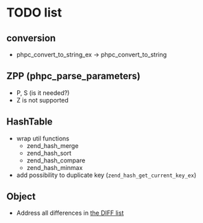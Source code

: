 # TODO list

## conversion
- phpc_convert_to_string_ex -> phpc_convert_to_string

## ZPP (phpc_parse_parameters)
- P, S (is it needed?)
- Z is not supported

## HashTable
- wrap util functions
  - zend_hash_merge
  - zend_hash_sort
  - zend_hash_compare
  - zend_hash_minmax
- add possibility to duplicate key (`zend_hash_get_current_key_ex`)

## Object
- Address all differences in [the DIFF list](DIFF.md)

